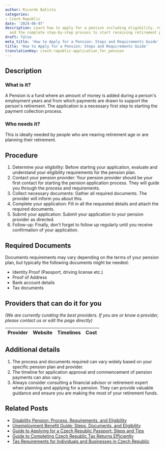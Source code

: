 ```yaml
---
author: Ricardo Batista
categories:
- Czech Republic
date: '2024-06-07'
description: Learn how to apply for a pension including eligibility, required documents,
  and the complete step-by-step process to start receiving retirement payments.
draft: false
meta_title: 'How to Apply for a Pension: Steps and Requirements Guide'
title: 'How to Apply for a Pension: Steps and Requirements Guide'
translationKey: czech-republic-application_for_pension
---
```


## Description
### What is it?
A Pension is a fund where an amount of money is added during a person's employment years and from which payments are drawn to support the person's retirement. The application is a necessary first step to starting the payment collection process.

### Who needs it?
This is ideally needed by people who are nearing retirement age or are planning their retirement.

## Procedure
1. Determine your eligibility: Before starting your application, evaluate and understand your eligibility requirements for the pension plan. 
2. Contact your pension provider: Your pension provider should be your first contact for starting the pension application process. They will guide you through the process and requirements.
3. Collect necessary documents: Gather all required documents. The provider will inform you about this.
4. Complete your application: Fill in all the requested details and attach the required documents.
5. Submit your application: Submit your application to your pension provider as directed.
6. Follow-up: Finally, don't forget to follow up regularly until you receive confirmation of your application.

## Required Documents
Documents requirements may vary depending on the terms of your pension plan, but typically the following documents might be needed:
- Identity Proof (Passport, driving license etc.)
- Proof of Address
- Bank account details
- Tax documents

## Providers that can do it for you

_(We are currently curating the best providers. If you are or know a provider, please contact us or edit the page directly)_

| Provider        |     Website     |     Timelines    |       Cost      |
| --------------- | --------------- |  :-------------: | :-------------: |

## Additional details
1. The process and documents required can vary widely based on your specific pension plan and provider.
2. The timeline for application approval and commencement of pension payments can also vary.
3. Always consider consulting a financial advisor or retirement expert when planning and applying for a pension. They can provide valuable guidance and ensure you are making the most of your retirement funds.


## Related Posts

- [Disability Pension: Process, Requirements, and Eligibility](https://tramitit.com/guides/czech-republic/application_for_disability_pension/)
- [Unemployment Benefit Guide: Steps, Documents, and Eligibility](https://tramitit.com/guides/czech-republic/application_for_unemployment_benefit/)
- [Guide to Applying for a Czech Republic Passport: Steps and Tips](https://tramitit.com/guides/czech-republic/application_for_issuing_a_passport/)
- [Guide to Completing Czech Republic Tax Returns Efficiently](https://tramitit.com/guides/czech-republic/submitting_a_tax_return/)
- [Tax Requirements for Individuals and Businesses in Czech Republic](https://tramitit.com/guides/czech-republic/tax_payment/)